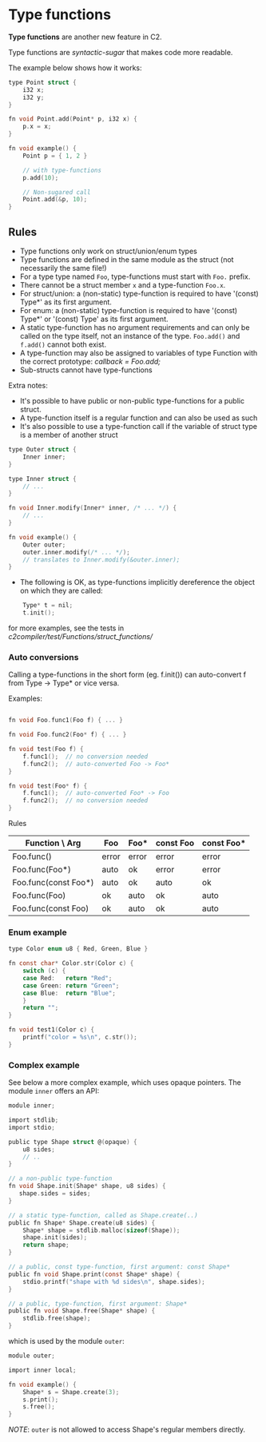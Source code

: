 # Type functions
__Type functions__ are another new feature in C2.

Type functions are _syntactic-sugar_ that makes code more readable.

The example below shows how it works:

```c
type Point struct {
    i32 x;
    i32 y;
}

fn void Point.add(Point* p, i32 x) {
    p.x = x;
}

fn void example() {
    Point p = { 1, 2 }

    // with type-functions
    p.add(10);

    // Non-sugared call
    Point.add(&p, 10);
}
```

## Rules
* Type functions only work on struct/union/enum types
* Type functions are defined in the same module as the struct (not necessarily the same file!)
* For a type type named `Foo`, type-functions must start with `Foo.` prefix.
* There cannot be a struct member `x` and a type-function `Foo.x`.
* For struct/union: a (non-static) type-function is required to have '(const) Type\*' as its first argument.
* For enum: a (non-static) type-function is required to have '(const) Type\*' or '(const) Type' as its first argument.
* A static type-function has no argument requirements and can only be called on the type itself,
    not an instance of the type. `Foo.add()` and `f.add()` cannot both exist.
* A type-function may also be assigned to variables of type Function with the correct prototype:
    _callback = Foo.add;_
* Sub-structs cannot have type-functions


Extra notes:

* It's possible to have public or non-public type-functions for a public struct.
* A type-function itself is a regular function and can also be used as such
* It's also possible to use a type-function call if the variable of struct type is a member of
    another struct
```c
type Outer struct {
    Inner inner;
}

type Inner struct {
    // ...
}

fn void Inner.modify(Inner* inner, /* ... */) {
    // ...
}

fn void example() {
    Outer outer;
    outer.inner.modify(/* ... */);
    // translates to Inner.modify(&outer.inner);
}
```

* The following is OK, as type-functions implicitly dereference the object on which they are called:
```c
    Type* t = nil;
    t.init();
```

for more examples, see the tests in _c2compiler/test/Functions/struct_functions/_


### Auto conversions

Calling a type-functions in the short form (eg. f.init()) can auto-convert f from Type -> Type* or vice versa.

Examples:
```c

fn void Foo.func1(Foo f) { ... }

fn void Foo.func2(Foo* f) { ... }

fn void test(Foo f) {
    f.func1();  // no conversion needed
    f.func2();  // auto-converted Foo -> Foo*
}

fn void test(Foo* f) {
    f.func1();  // auto-converted Foo* -> Foo
    f.func2();  // no conversion needed
}
```

Rules

| Function \ Arg       | Foo   | Foo*  | const Foo | const Foo* |
|----------------------|-------|-------|-----------|------------|
| Foo.func()           | error | error | error     | error      |
| Foo.func(Foo*)       | auto  |  ok   | error     | error      |
| Foo.func(const Foo*) | auto  |  ok   | auto      | ok         |
| Foo.func(Foo)        | ok    | auto  |  ok       |     auto   |
| Foo.func(const Foo)  | ok    | auto  |  ok       |     auto   |


### Enum example

```c
type Color enum u8 { Red, Green, Blue }

fn const char* Color.str(Color c) {
    switch (c) {
    case Red:   return "Red";
    case Green: return "Green";
    case Blue:  return "Blue";
    }
    return "";
}

fn void test1(Color c) {
    printf("color = %s\n", c.str());
}
```


### Complex example

See below a more complex example, which uses opaque pointers. The module `inner` offers an API:

```c
module inner;

import stdlib;
import stdio;

public type Shape struct @(opaque) {
    u8 sides;
    // ..
}

// a non-public type-function
fn void Shape.init(Shape* shape, u8 sides) {
   shape.sides = sides;
}

// a static type-function, called as Shape.create(..)
public fn Shape* Shape.create(u8 sides) {
    Shape* shape = stdlib.malloc(sizeof(Shape));
    shape.init(sides);
    return shape;
}

// a public, const type-function, first argument: const Shape*
public fn void Shape.print(const Shape* shape) {
    stdio.printf("shape with %d sides\n", shape.sides);
}

// a public, type-function, first argument: Shape*
public fn void Shape.free(Shape* shape) {
    stdlib.free(shape);
}
```

which is used by the module `outer`:

```c
module outer;

import inner local;

fn void example() {
    Shape* s = Shape.create(3);
    s.print();
    s.free();
}
```

_NOTE_: `outer` is not allowed to access Shape's regular members directly.

